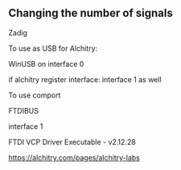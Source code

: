 ## Changing the number of signals

Zadig

To use as USB for Alchitry:

WinUSB on interface 0

if alchitry register interface: interface 1 as well

To use comport

FTDIBUS

interface 1

FTDI VCP Driver Executable - v2.12.28



https://alchitry.com/pages/alchitry-labs